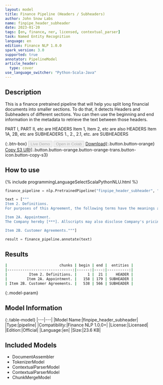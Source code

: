 ```yaml
---
layout: model
title: Finance Pipeline (Headers / Subheaders)
author: John Snow Labs
name: finpipe_header_subheader
date: 2023-01-20
tags: [en, finance, ner, licensed, contextual_parser]
task: Named Entity Recognition
language: en
edition: Finance NLP 1.0.0
spark_version: 3.0
supported: true
annotator: PipelineModel
article_header:
  type: cover
use_language_switcher: "Python-Scala-Java"
---
```


## Description

This is a finance pretrained pipeline that will help you split long financial documents into smaller sections. To do that, it detects Headers and Subheaders of different sections. You can then use the beginning and end information in the metadata to retrieve the text between those headers.

PART I, PART II, etc are HEADERS
Item 1, Item 2, etc are also HEADERS
Item 1A, 2B, etc are SUBHEADERS
1., 2., 2.1, etc. are SUBHEADERS

{:.btn-box}
<button class="button button-orange" disabled>Live Demo</button>
<button class="button button-orange" disabled>Open in Colab</button>
[Download](https://s3.amazonaws.com/auxdata.johnsnowlabs.com/finance/models/finpipe_header_subheader_en_1.0.0_3.0_1674243435691.zip){:.button.button-orange}
[Copy S3 URI](s3://auxdata.johnsnowlabs.com/finance/models/finpipe_header_subheader_en_1.0.0_3.0_1674243435691.zip){:.button.button-orange.button-orange-trans.button-icon.button-copy-s3}

## How to use



<div class="tabs-box" markdown="1">
{% include programmingLanguageSelectScalaPythonNLU.html %}

```python
finance_pipeline = nlp.PretrainedPipeline("finpipe_header_subheader", "en", "finance/models")

text = ["""
Item 2. Definitions. 
For purposes of this Agreement, the following terms have the meanings ascribed thereto in this Section 1. 2. Appointment as Reseller.

Item 2A. Appointment. 
The Company hereby [***]. Allscripts may also disclose Company's pricing information relating to its Merchant Processing Services and facilitate procurement of Merchant Processing Services on behalf of Sublicensed Customers, including, without limitation by references to such pricing information and Merchant Processing Services in Customer Agreements. 6

Item 2B. Customer Agreements."""]

result = finance_pipeline.annotate(text)
```

</div>

## Results

```bash
|                        chunks | begin | end |  entities |
|------------------------------:|------:|----:|----------:|
|          Item 2. Definitions. |     1 |  21 |    HEADER |
|         Item 2A. Appointment. |   158 | 179 | SUBHEADER |
| Item 2B. Customer Agreements. |   538 | 566 | SUBHEADER |
```

{:.model-param}
## Model Information

{:.table-model}
|---|---|
|Model Name:|finpipe_header_subheader|
|Type:|pipeline|
|Compatibility:|Finance NLP 1.0.0+|
|License:|Licensed|
|Edition:|Official|
|Language:|en|
|Size:|23.6 KB|

## Included Models

- DocumentAssembler
- TokenizerModel
- ContextualParserModel
- ContextualParserModel
- ChunkMergeModel
